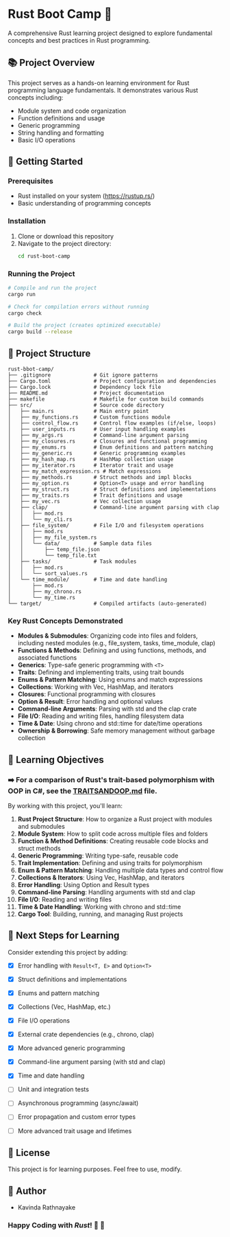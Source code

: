 # Rust Boot Camp 🦀

A comprehensive Rust learning project designed to explore fundamental concepts and best practices in Rust programming.

## 📚 Project Overview

This project serves as a hands-on learning environment for Rust programming language fundamentals. It demonstrates various Rust concepts including:

- Module system and code organization
- Function definitions and usage
- Generic programming
- String handling and formatting
- Basic I/O operations

## 🚀 Getting Started

### Prerequisites

- Rust installed on your system (https://rustup.rs/)
- Basic understanding of programming concepts

### Installation

1. Clone or download this repository
2. Navigate to the project directory:
   ```bash
   cd rust-boot-camp
   ```

### Running the Project

```bash
# Compile and run the project
cargo run

# Check for compilation errors without running
cargo check

# Build the project (creates optimized executable)
cargo build --release
```

## 📁 Project Structure

```
rust-bbot-camp/
├── .gitignore              # Git ignore patterns
├── Cargo.toml              # Project configuration and dependencies
├── Cargo.lock              # Dependency lock file
├── README.md               # Project documentation
├── makefile                # Makefile for custom build commands
├── src/                    # Source code directory
│   ├── main.rs             # Main entry point
│   ├── my_functions.rs     # Custom functions module
│   ├── control_flow.rs     # Control flow examples (if/else, loops)
│   ├── user_inputs.rs      # User input handling examples
│   ├── my_args.rs          # Command-line argument parsing
│   ├── my_closures.rs      # Closures and functional programming
│   ├── my_enums.rs         # Enum definitions and pattern matching
│   ├── my_generic.rs       # Generic programming examples
│   ├── my_hash_map.rs      # HashMap collection usage
│   ├── my_iterator.rs      # Iterator trait and usage
│   ├── my_match_expression.rs # Match expressions
│   ├── my_methods.rs       # Struct methods and impl blocks
│   ├── my_option.rs        # Option<T> usage and error handling
│   ├── my_struct.rs        # Struct definitions and implementations
│   ├── my_traits.rs        # Trait definitions and usage
│   ├── my_vec.rs           # Vec collection usage
│   ├── clap/               # Command-line argument parsing with clap
│   │   ├── mod.rs
│   │   └── my_cli.rs
│   ├── file_system/        # File I/O and filesystem operations
│   │   ├── mod.rs
│   │   ├── my_file_system.rs
│   │   └── data/           # Sample data files
│   │       ├── temp_file.json
│   │       └── temp_file.txt
│   ├── tasks/              # Task modules
│   │   ├── mod.rs
│   │   └── sort_values.rs
│   └── time_module/        # Time and date handling
│       ├── mod.rs
│       ├── my_chrono.rs
│       └── my_time.rs
└── target/                 # Compiled artifacts (auto-generated)
```

### Key Rust Concepts Demonstrated

- **Modules & Submodules**: Organizing code into files and folders, including nested modules (e.g., file_system, tasks, time_module, clap)
- **Functions & Methods**: Defining and using functions, methods, and associated functions
- **Generics**: Type-safe generic programming with `<T>`
- **Traits**: Defining and implementing traits, using trait bounds
- **Enums & Pattern Matching**: Using enums and match expressions
- **Collections**: Working with Vec, HashMap, and iterators
- **Closures**: Functional programming with closures
- **Option & Result**: Error handling and optional values
- **Command-line Arguments**: Parsing with std and the clap crate
- **File I/O**: Reading and writing files, handling filesystem data
- **Time & Date**: Using chrono and std::time for date/time operations
- **Ownership & Borrowing**: Safe memory management without garbage collection

## 📖 Learning Objectives

### ➡️ For a comparison of Rust's trait-based polymorphism with OOP in C#, see the [TRAITSANDOOP.md](./TRAITSANDOOP.md) file.

By working with this project, you'll learn:

1. **Rust Project Structure**: How to organize a Rust project with modules and submodules
2. **Module System**: How to split code across multiple files and folders
3. **Function & Method Definitions**: Creating reusable code blocks and struct methods
4. **Generic Programming**: Writing type-safe, reusable code
5. **Trait Implementation**: Defining and using traits for polymorphism
6. **Enum & Pattern Matching**: Handling multiple data types and control flow
7. **Collections & Iterators**: Using Vec, HashMap, and iterators
8. **Error Handling**: Using Option and Result types
9. **Command-line Parsing**: Handling arguments with std and clap
10. **File I/O**: Reading and writing files
11. **Time & Date Handling**: Working with chrono and std::time
12. **Cargo Tool**: Building, running, and managing Rust projects

## 🎯 Next Steps for Learning

Consider extending this project by adding:

- [x] Error handling with `Result<T, E>` and `Option<T>`
- [x] Struct definitions and implementations
- [x] Enums and pattern matching
- [x] Collections (Vec, HashMap, etc.)
- [x] File I/O operations
- [x] External crate dependencies (e.g., chrono, clap)
- [x] More advanced generic programming
- [x] Command-line argument parsing (with std and clap)
- [x] Time and date handling
- [ ] Unit and integration tests
- [ ] Asynchronous programming (async/await)
- [ ] Error propagation and custom error types
- [ ] More advanced trait usage and lifetimes


## 📄 License

This project is for learning purposes. Feel free to use, modify.

## 🧒 Author

- Kavinda Rathnayake

### Happy Coding with **_Rust_**! 🦀 🎉
